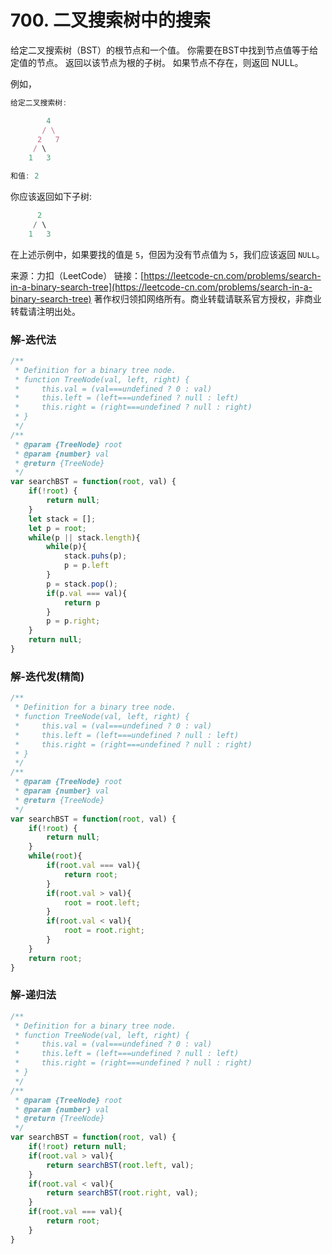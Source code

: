 # 700. 二叉搜索树中的搜索

给定二叉搜索树（BST）的根节点和一个值。 你需要在BST中找到节点值等于给定值的节点。 返回以该节点为根的子树。 如果节点不存在，则返回 NULL。

例如，

```js
给定二叉搜索树:

        4
       / \
      2   7
     / \
    1   3

和值: 2
```

你应该返回如下子树:

```js
      2     
     / \   
    1   3
```
在上述示例中，如果要找的值是 `5`，但因为没有节点值为 `5`，我们应该返回 `NULL`。

来源：力扣（LeetCode）
链接：[https://leetcode-cn.com/problems/search-in-a-binary-search-tree](https://leetcode-cn.com/problems/search-in-a-binary-search-tree)
著作权归领扣网络所有。商业转载请联系官方授权，非商业转载请注明出处。

### 解-迭代法
```js
/**
 * Definition for a binary tree node.
 * function TreeNode(val, left, right) {
 *     this.val = (val===undefined ? 0 : val)
 *     this.left = (left===undefined ? null : left)
 *     this.right = (right===undefined ? null : right)
 * }
 */
/**
 * @param {TreeNode} root
 * @param {number} val
 * @return {TreeNode}
 */
var searchBST = function(root, val) {
	if(!root) {
		return null;
	}
	let stack = [];
	let p = root;
	while(p || stack.length){
		while(p){
			stack.puhs(p);
			p = p.left
		}
		p = stack.pop();
		if(p.val === val){
			return p
		}
		p = p.right;
	}
	return null;
}
```

### 解-迭代发(精简)
```js
/**
 * Definition for a binary tree node.
 * function TreeNode(val, left, right) {
 *     this.val = (val===undefined ? 0 : val)
 *     this.left = (left===undefined ? null : left)
 *     this.right = (right===undefined ? null : right)
 * }
 */
/**
 * @param {TreeNode} root
 * @param {number} val
 * @return {TreeNode}
 */
var searchBST = function(root, val) {
	if(!root) {
		return null;
	}
	while(root){
		if(root.val === val){
			return root;
		}
		if(root.val > val){
			root = root.left;
		}
		if(root.val < val){
			root = root.right;
		}
	}
	return root;
}
```

### 解-递归法
```js
/**
 * Definition for a binary tree node.
 * function TreeNode(val, left, right) {
 *     this.val = (val===undefined ? 0 : val)
 *     this.left = (left===undefined ? null : left)
 *     this.right = (right===undefined ? null : right)
 * }
 */
/**
 * @param {TreeNode} root
 * @param {number} val
 * @return {TreeNode}
 */
var searchBST = function(root, val) {
	if(!root) return null;
	if(root.val > val){
		return searchBST(root.left, val);
	}
	if(root.val < val){
		return searchBST(root.right, val);
	} 
	if(root.val === val){
		return root;
	}
}
```